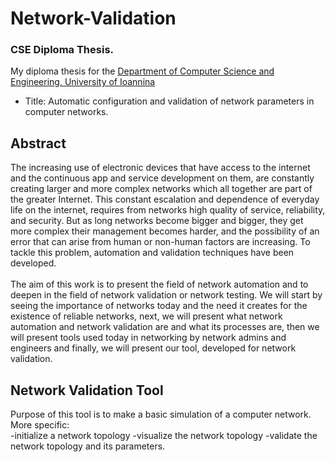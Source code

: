 # Network-Validation
### CSE Diploma Thesis. <br>
My diploma thesis for the [Department of Computer Science and Engineering, University of Ioannina](https://www.cse.uoi.gr/) 
- Title: Automatic configuration and validation of network parameters in computer networks. 

## Abstract
The increasing use of electronic devices that have access to the internet and the continuous app and service development on them, are constantly creating larger and more complex networks which all together are part of the greater Internet. This constant escalation and dependence of everyday life on the internet, requires from networks high quality of service, reliability, and security. But as long networks become bigger and bigger, they get more complex their management becomes harder, and the possibility of an error that can arise from human or non-human factors are increasing. To tackle this problem, automation and validation techniques have been developed. <br> <br>
The aim of this work is to present the field of network automation and to deepen in the field of network validation or network testing. We will start by seeing the importance of networks today and the need it creates for the existence of reliable networks, next, we will present what network automation and network validation are and what its processes are, then we will present tools used today in networking by network admins and engineers and finally, we will present our tool, developed for network validation.


## Network Validation Tool
Purpose of this tool is to make a basic simulation of a computer network. More specific:<br>
-initialize a network topology 
-visualize the network topology 
-validate the network topology and its parameters.

